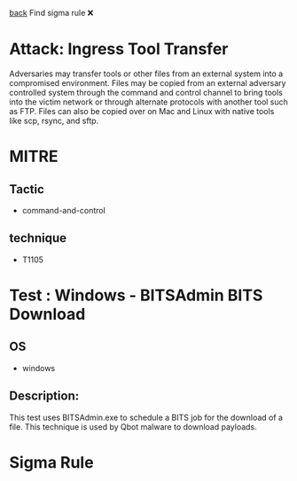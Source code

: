 
[back](../index.md)
Find sigma rule :x: 

# Attack: Ingress Tool Transfer 

Adversaries may transfer tools or other files from an external system into a compromised environment. Files may be copied from an external adversary controlled system through the command and control channel to bring tools into the victim network or through alternate protocols with another tool such as FTP. Files can also be copied over on Mac and Linux with native tools like scp, rsync, and sftp.

# MITRE
## Tactic
  - command-and-control


## technique
  - T1105


# Test : Windows - BITSAdmin BITS Download
## OS
  - windows


## Description:
This test uses BITSAdmin.exe to schedule a BITS job for the download of a file.
This technique is used by Qbot malware to download payloads.


# Sigma Rule

